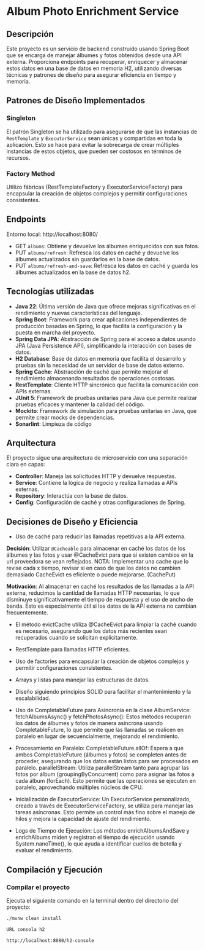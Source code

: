 # Album Photo Enrichment Service

## Descripción

Este proyecto es un servicio de backend construido usando Spring Boot que se encarga de manejar álbumes y fotos obtenidos desde una API externa. Proporciona endpoints para recuperar, enriquecer y almacenar estos datos en una base de datos en memoria H2, utilizando diversas técnicas y patrones de diseño para asegurar eficiencia en tiempo y memoria.

## Patrones de Diseño Implementados

### Singleton
El patrón Singleton se ha utilizado para asegurarse de que las instancias de `RestTemplate` y `ExecutorService` sean únicas y compartidas en toda la aplicación. Esto se hace para evitar la sobrecarga de crear múltiples instancias de estos objetos, que pueden ser costosos en términos de recursos.

### Factory Method
Utilizo fábricas (RestTemplateFactory y ExecutorServiceFactory) para encapsular la creación de objetos complejos y permitir configuraciones consistentes.

### 


## Endpoints

Entorno local: http://localhost:8080/

- GET `albums`: Obtiene y devuelve los álbumes enriquecidos con sus fotos.
- PUT `albums/refresh`: Refresca los datos en caché y devuelve los álbumes actualizados sin guardarlos en la base de datos.
- PUT `albums/refresh-and-save`: Refresca los datos en caché y guarda los álbumes actualizados en la base de datos h2.

## Tecnologías utilizadas

- **Java 22**: Última versión de Java que ofrece mejoras significativas en el rendimiento y nuevas características del lenguaje.
- **Spring Boot**: Framework para crear aplicaciones independientes de producción basadas en Spring, lo que facilita la configuración y la puesta en marcha del proyecto.
- **Spring Data JPA**: Abstracción de Spring para el acceso a datos usando JPA (Java Persistence API), simplificando la interacción con bases de datos.
- **H2 Database**: Base de datos en memoria que facilita el desarrollo y pruebas sin la necesidad de un servidor de base de datos externo.
- **Spring Cache**: Abstracción de caché que permite mejorar el rendimiento almacenando resultados de operaciones costosas.
- **RestTemplate**: Cliente HTTP sincrónico que facilita la comunicación con APIs externas.
- **JUnit 5**: Framework de pruebas unitarias para Java que permite realizar pruebas eficaces y mantener la calidad del código.
- **Mockito**: Framework de simulación para pruebas unitarias en Java, que permite crear mocks de dependencias.
- **Sonarlint**: Limpieza de código

## Arquitectura
El proyecto sigue una arquitectura de microservicio con una separación clara en capas:
- **Controller**: Maneja las solicitudes HTTP y devuelve respuestas.
- **Service**: Contiene la lógica de negocio y realiza llamadas a APIs externas.
- **Repository**: Interactúa con la base de datos.
- **Config**: Configuración de caché y otras configuraciones de Spring.

## Decisiones de Diseño y Eficiencia
- Uso de caché para reducir las llamadas repetitivas a la API externa.

**Decisión**: Utilizar `@Cacheable` para almacenar en caché los datos de los álbumes y las fotos y usar @CacheEvict para que si existen cambios en la url proveedora se vean reflejados.
NOTA: Implementar una cache que lo revise cada x tiempo, revisar si en caso de que los datos no cambien demasiado CacheEvict es eficiente o puede mejorarse. (CachePut)

**Motivación**: Al almacenar en caché los resultados de las llamadas a la API externa, reducimos la cantidad de llamadas HTTP necesarias, lo que disminuye significativamente el tiempo de respuesta y el uso de ancho de banda. Esto es especialmente útil si los datos de la API externa no cambian frecuentemente.

- El método evictCache utiliza @CacheEvict para limpiar la caché cuando es necesario, asegurando que los datos más recientes sean recuperados cuando se solicitan explícitamente.

- RestTemplate para llamadas HTTP eficientes.
- Uso de factories para encapsular la creación de objetos complejos y permitir configuraciones consistentes.
- Arrays y listas para manejar las estructuras de datos.
- Diseño siguiendo principios SOLID para facilitar el mantenimiento y la escalabilidad.
- Uso de CompletableFuture para Asincronía en la clase AlbumService: fetchAlbumsAsync() y fetchPhotosAsync(): Estos métodos recuperan los datos de álbumes y fotos de manera asíncrona usando CompletableFuture, lo que permite que las llamadas se realicen en paralelo en lugar de secuencialmente, mejorando el rendimiento.
- Procesamiento en Paralelo:
CompletableFuture.allOf: Espera a que ambos CompletableFuture (álbumes y fotos) se completen antes de proceder, asegurando que los datos están listos para ser procesados en paralelo.
parallelStream: Utiliza parallelStream tanto para agrupar las fotos por álbum (groupingByConcurrent) como para asignar las fotos a cada álbum (forEach). Esto permite que las operaciones se ejecuten en paralelo, aprovechando múltiples núcleos de CPU.
- Inicialización de ExecutorService: Un ExecutorService personalizado, creado a través de ExecutorServiceFactory, se utiliza para manejar las tareas asíncronas. Esto permite un control más fino sobre el manejo de hilos y mejora la capacidad de ajuste del rendimiento.
- Logs de Tiempo de Ejecución: Los métodos enrichAlbumsAndSave y enrichAlbums miden y registran el tiempo de ejecución usando System.nanoTime(), lo que ayuda a identificar cuellos de botella y evaluar el rendimiento.


## Compilación y Ejecución

### Compilar el proyecto

Ejecuta el siguiente comando en la terminal dentro del directorio del proyecto:

```sh
./mvnw clean install

URL consola h2

http://localhost:8080/h2-console

